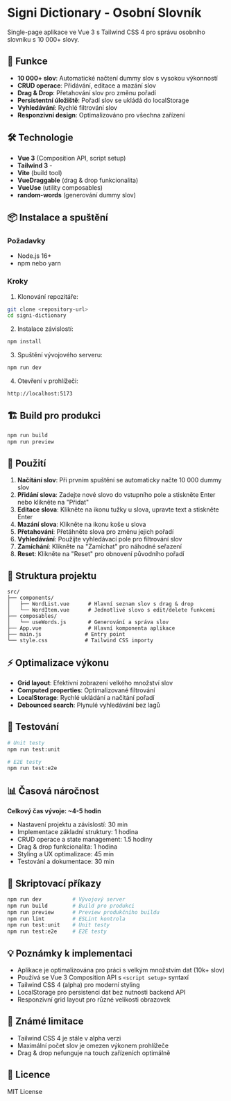 # Signi Dictionary - Osobní Slovník

Single-page aplikace ve Vue 3 s Tailwind CSS 4 pro správu osobního slovníku s 10 000+ slovy.

## 🚀 Funkce

-   **10 000+ slov**: Automatické načtení dummy slov s vysokou výkonností
-   **CRUD operace**: Přidávání, editace a mazání slov
-   **Drag & Drop**: Přetahování slov pro změnu pořadí
-   **Persistentní úložiště**: Pořadí slov se ukládá do localStorage
-   **Vyhledávání**: Rychlé filtrování slov
-   **Responzivní design**: Optimalizováno pro všechna zařízení

## 🛠 Technologie

-   **Vue 3** (Composition API, script setup)
-   **Tailwind 3** -
-   **Vite** (build tool)
-   **VueDraggable** (drag & drop funkcionalita)
-   **VueUse** (utility composables)
-   **random-words** (generování dummy slov)

## 📦 Instalace a spuštění

### Požadavky

-   Node.js 16+
-   npm nebo yarn

### Kroky

1. Klonování repozitáře:

```bash
git clone <repository-url>
cd signi-dictionary
```

2. Instalace závislostí:

```bash
npm install
```

3. Spuštění vývojového serveru:

```bash
npm run dev
```

4. Otevření v prohlížeči:

```
http://localhost:5173
```

## 🏗 Build pro produkci

```bash
npm run build
npm run preview
```

## 🎯 Použití

1. **Načítání slov**: Při prvním spuštění se automaticky načte 10 000 dummy slov
2. **Přidání slova**: Zadejte nové slovo do vstupního pole a stiskněte Enter nebo klikněte na "Přidat"
3. **Editace slova**: Klikněte na ikonu tužky u slova, upravte text a stiskněte Enter
4. **Mazání slova**: Klikněte na ikonu koše u slova
5. **Přetahování**: Přetáhněte slova pro změnu jejich pořadí
6. **Vyhledávání**: Použijte vyhledávací pole pro filtrování slov
7. **Zamíchání**: Klikněte na "Zamíchat" pro náhodné seřazení
8. **Reset**: Klikněte na "Reset" pro obnovení původního pořadí

## 📁 Struktura projektu

```
src/
├── components/
│   ├── WordList.vue      # Hlavní seznam slov s drag & drop
│   └── WordItem.vue      # Jednotlivé slovo s edit/delete funkcemi
├── composables/
│   └── useWords.js       # Generování a správa slov
├── App.vue               # Hlavní komponenta aplikace
├── main.js              # Entry point
└── style.css            # Tailwind CSS importy
```

## ⚡ Optimalizace výkonu

-   **Grid layout**: Efektivní zobrazení velkého množství slov
-   **Computed properties**: Optimalizované filtrování
-   **LocalStorage**: Rychlé ukládání a načítání pořadí
-   **Debounced search**: Plynulé vyhledávání bez lagů

## 🧪 Testování

```bash
# Unit testy
npm run test:unit

# E2E testy
npm run test:e2e
```

## 📊 Časová náročnost

**Celkový čas vývoje: ~4-5 hodin**

-   Nastavení projektu a závislostí: 30 min
-   Implementace základní struktury: 1 hodina
-   CRUD operace a state management: 1.5 hodiny
-   Drag & drop funkcionalita: 1 hodina
-   Styling a UX optimalizace: 45 min
-   Testování a dokumentace: 30 min

## 🔧 Skriptovací příkazy

```bash
npm run dev          # Vývojový server
npm run build        # Build pro produkci
npm run preview      # Preview produkčního buildu
npm run lint         # ESLint kontrola
npm run test:unit    # Unit testy
npm run test:e2e     # E2E testy
```

## 💡 Poznámky k implementaci

-   Aplikace je optimalizována pro práci s velkým množstvím dat (10k+ slov)
-   Používá se Vue 3 Composition API s `<script setup>` syntaxí
-   Tailwind CSS 4 (alpha) pro moderní styling
-   LocalStorage pro persistenci dat bez nutnosti backend API
-   Responzivní grid layout pro různé velikosti obrazovek

## 🐛 Známé limitace

-   Tailwind CSS 4 je stále v alpha verzi
-   Maximální počet slov je omezen výkonem prohlížeče
-   Drag & drop nefunguje na touch zařízeních optimálně

## 📄 Licence

MIT License
